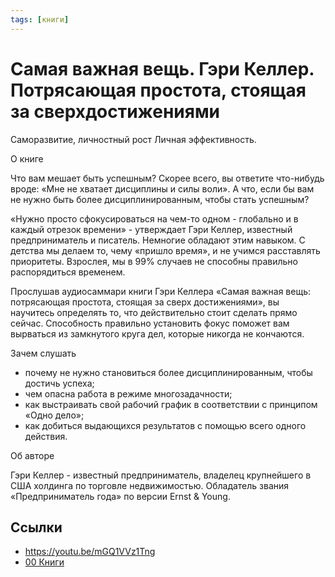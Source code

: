 ```yaml
---
tags: [книги]
---
```

# Самая важная вещь. Гэри Келлер. Потрясающая простота, стоящая за сверхдостижениями

Саморазвитие, личностный рост Личная эффективность.

О книге

Что вам мешает быть успешным? Скорее всего, вы ответите что-нибудь вроде: «Мне не хватает дисциплины и силы воли». А что, если бы вам не нужно быть более дисциплинированным, чтобы стать успешным?

«Нужно просто сфокусироваться на чем-то одном - глобально и в каждый отрезок времени» - утверждает Гэри Келлер, известный предприниматель и писатель. Немногие обладают этим навыком. С детства мы делаем то, чему «пришло время», и не учимся расставлять приоритеты. Взрослея, мы в 99% случаев не способны правильно распорядиться временем.

Прослушав аудиосаммари книги Гэри Келлера «Самая важная вещь: потрясающая простота, стоящая за сверх достижениями», вы научитесь определять то, что действительно стоит сделать прямо сейчас. Способность правильно установить фокус поможет вам вырваться из замкнутого круга дел, которые никогда не кончаются.

Зачем слушать
- почему не нужно становиться более дисциплинированным, чтобы достичь успеха;
- чем опасна работа в режиме многозадачности;
- как выстраивать свой рабочий график в соответствии с принципом «Одно дело»;
- как добиться выдающихся результатов с помощью всего одного действия.

Об авторе

Гэри Келлер - известный предприниматель, владелец крупнейшего в США холдинга по торговле недвижимостью. Обладатель звания «Предприниматель года» по версии Ernst & Young.

## Ссылки

* https://youtu.be/mGQ1VVz1Tng
* [00 Книги](00%20%D0%9A%D0%BD%D0%B8%D0%B3%D0%B8.md)